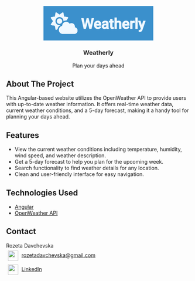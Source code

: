 <div id="top"></div>

<!-- PROJECT LOGO -->
<div align="center">
<a href="https://github.com/rozetadavchevska/weather-app">
    <img src="./src/assets/logo.png" alt="Logo" width="300px" align="center">
</a>
<h3 align="center">Weatherly</h3>

<p align="center">
    Plan your days ahead
    <br />
</p>
</div>

<!-- ABOUT THE PROJECT -->
## About The Project
This Angular-based website utilizes the OpenWeather API to provide users with up-to-date weather information. It offers real-time weather data, current weather conditions, and a 5-day forecast, making it a handy tool for planning your days ahead.

## Features
- View the current weather conditions including temperature, humidity, wind speed, and weather description.
- Get a 5-day forecast to help you plan for the upcoming week.
- Search functionality to find weather details for any location.
- Clean and user-friendly interface for easy navigation.

## Technologies Used
- [Angular](https://angular.io/)
- [OpenWeather API](https://openweathermap.org/api)

<!-- CONTACT -->
## Contact

Rozeta Davchevska <br>
<a href="mailto:rozetadavchevska@gmail.com"><img height="28" width="28" align="center" style="margin:5px;" src="https://cdn.worldvectorlogo.com/logos/official-gmail-icon-2020-.svg"/></a> rozetadavchevska@gmail.com <br>
<a href="https://www.linkedin.com/in/rozetadavchevska/"><img height="28" width="28" align="center" style="margin:5px;" src="https://cdn.worldvectorlogo.com/logos/linkedin-icon-2.svg"/></a> [LinkedIn](https://linkedin.com/in/rozetadavchevska)<br>